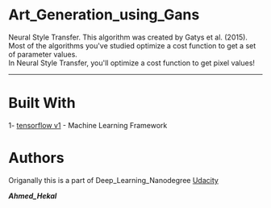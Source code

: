 # Art_Generation_using_Gans
Neural Style Transfer. This algorithm was created by Gatys et al. (2015).<br/>
Most of the algorithms you've studied optimize a cost function to get a set of parameter values.<br/>
In Neural Style Transfer, you'll optimize a cost function to get pixel values!


 -------------------------------------------------------------------------
# Built With

1- [tensorflow v1](https://www.tensorflow.org/?hl=en) - Machine Learning Framework  <br />


# Authors

Origanally this is a part of Deep_Learning_Nanodegree [Udacity](https://www.udacity.com/course/deep-learning-nanodegree--nd101)

***Ahmed_Hekal***
